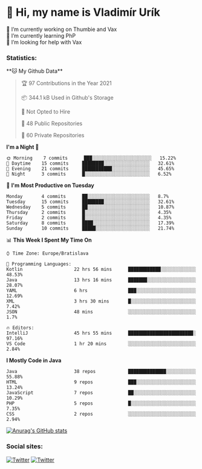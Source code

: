 <h1> 👋 Hi, my name is Vladimír Urík</h1>
<p>
 🔭 I’m currently working on Thumbie and Vax<br>
 🌱 I’m currently learning PhP<br>
 🤔 I’m looking for help with Vax<br>
</p>
<h3>Statistics:</h3>
<!--START_SECTION:waka-->
**🐱 My Github Data** 

> 🏆 97 Contributions in the Year 2021
 > 
> 📦 344.1 kB Used in Github's Storage 
 > 
> 🚫 Not Opted to Hire
 > 
> 📜 48 Public Repositories 
 > 
> 🔑 60 Private Repositories  
 > 
**I'm a Night 🦉** 

```text
🌞 Morning    7 commits      ███░░░░░░░░░░░░░░░░░░░░░░   15.22% 
🌆 Daytime    15 commits     ████████░░░░░░░░░░░░░░░░░   32.61% 
🌃 Evening    21 commits     ███████████░░░░░░░░░░░░░░   45.65% 
🌙 Night      3 commits      █░░░░░░░░░░░░░░░░░░░░░░░░   6.52%

```
📅 **I'm Most Productive on Tuesday** 

```text
Monday       4 commits      ██░░░░░░░░░░░░░░░░░░░░░░░   8.7% 
Tuesday      15 commits     ████████░░░░░░░░░░░░░░░░░   32.61% 
Wednesday    5 commits      ██░░░░░░░░░░░░░░░░░░░░░░░   10.87% 
Thursday     2 commits      █░░░░░░░░░░░░░░░░░░░░░░░░   4.35% 
Friday       2 commits      █░░░░░░░░░░░░░░░░░░░░░░░░   4.35% 
Saturday     8 commits      ████░░░░░░░░░░░░░░░░░░░░░   17.39% 
Sunday       10 commits     █████░░░░░░░░░░░░░░░░░░░░   21.74%

```


📊 **This Week I Spent My Time On** 

```text
⌚︎ Time Zone: Europe/Bratislava

💬 Programming Languages: 
Kotlin                   22 hrs 56 mins      ████████████░░░░░░░░░░░░░   48.53% 
Java                     13 hrs 16 mins      ███████░░░░░░░░░░░░░░░░░░   28.07% 
YAML                     6 hrs               ███░░░░░░░░░░░░░░░░░░░░░░   12.69% 
XML                      3 hrs 30 mins       █░░░░░░░░░░░░░░░░░░░░░░░░   7.42% 
JSON                     48 mins             ░░░░░░░░░░░░░░░░░░░░░░░░░   1.7%

🔥 Editors: 
IntelliJ                 45 hrs 55 mins      ████████████████████████░   97.16% 
VS Code                  1 hr 20 mins        ░░░░░░░░░░░░░░░░░░░░░░░░░   2.84%

```

**I Mostly Code in Java** 

```text
Java                     38 repos            ██████████████░░░░░░░░░░░   55.88% 
HTML                     9 repos             ███░░░░░░░░░░░░░░░░░░░░░░   13.24% 
JavaScript               7 repos             ██░░░░░░░░░░░░░░░░░░░░░░░   10.29% 
PHP                      5 repos             █░░░░░░░░░░░░░░░░░░░░░░░░   7.35% 
CSS                      2 repos             ░░░░░░░░░░░░░░░░░░░░░░░░░   2.94%

```



<!--END_SECTION:waka-->

[![Anurag's GitHub stats](https://github-readme-stats.vercel.app/api?username=vladimir-urik)](https://github.com/anuraghazra/github-readme-stats)

<h3>Social sites:</h3>
<p><a href="https://twitter.com/GGGEDR" target="_blank"><img alt="Twitter" src="https://img.shields.io/badge/twitter-%231DA1F2.svg?&style=for-the-badge&logo=twitter&logoColor=white" /></a> <a href="https://www.reddit.com/user/GGGEDR" target="_blank"><img alt="Twitter" src="https://img.shields.io/badge/reddit-%23FE6262.svg?&style=for-the-badge&logo=reddit&logoColor=white" /></a>
</p>

